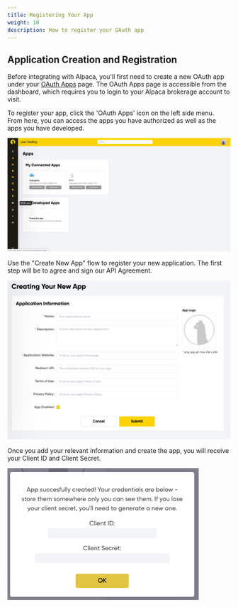 ```yaml
---
title: Registering Your App
weight: 10
description: How to register your OAuth app
---
```


## Application Creation and Registration

Before integrating with Alpaca, you'll first need to create a new OAuth app under your [OAuth Apps](https://app.alpaca.markets/brokerage/apps/manage) page. The OAuth Apps page is accessible from the dashboard, which requires you to login to your Alpaca brokerage account to visit. 

To register your app, click the 'OAuth Apps' icon on the left side menu. From here, you can access the apps you have authorized as well as the apps you have developed.

![Apps](/content/oauth/oauth-guide/apps_page.png)

Use the "Create New App" flow to register your new application. The first step will be to agree and sign our API Agreement.

![Application Info](/content/oauth/oauth-guide/application_info.png)

Once you add your relevant information and create the app, you will receive your Client ID and Client Secret.

![Client Keys](/content/oauth/oauth-guide/client_id_secret.png)